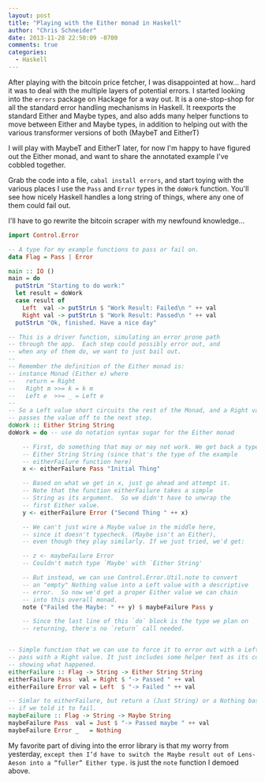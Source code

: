 ```yaml
---
layout: post
title: "Playing with the Either monad in Haskell"
author: "Chris Schneider"
date: 2013-11-28 22:50:09 -0700
comments: true
categories:
  - Haskell
---
```


After playing with the bitcoin price fetcher, I was disappointed at how... hard
it was to deal with the multiple layers of potential errors.  I started looking
into the `errors` package on Hackage for a way out.  It is a one-stop-shop for
all the standard error handling mechanisms in Haskell. It reexports the
standard Either and Maybe types, and also adds many helper functions to move
between Either and Maybe types, in addition to helping out with the various
transformer versions of both (MaybeT and EitherT)

I will play with MaybeT and EitherT later, for now I'm happy to have figured out
the Either monad, and want to share the annotated example I've cobbled together.

Grab the code into a file, `cabal install errors`, and start toying with the
various places I use the `Pass` and `Error` types in the `doWork` function.
You'll see how nicely Haskell handles a long string of things, where any one of
them could fail out.

I'll have to go rewrite the bitcoin scraper with my newfound knowledge...

```haskell
import Control.Error

-- A type for my example functions to pass or fail on.
data Flag = Pass | Error

main :: IO ()
main = do
  putStrLn "Starting to do work:"
  let result = doWork
  case result of
    Left  val -> putStrLn $ "Work Result: Failed\n " ++ val
    Right val -> putStrLn $ "Work Result: Passed\n " ++ val
  putStrLn "Ok, finished. Have a nice day"

-- This is a driver function, simulating an error prone path
-- through the app.  Each step could possibly error out, and
-- when any of them do, we want to just bail out.
--
-- Remember the definition of the Either monad is:
-- instance Monad (Either e) where
--   return = Right
--   Right m >>= k = k m
--   Left e  >>= _ = Left e
--
-- So a Left value short circuits the rest of the Monad, and a Right value
-- passes the value off to the next step.
doWork :: Either String String
doWork = do -- use do notation syntax sugar for the Either monad

    -- First, do something that may or may not work. We get back a type of
    -- Either String String (since that's the type of the example
    -- eitherFailure function here)
    x <- eitherFailure Pass "Initial Thing"

    -- Based on what we get in x, just go ahead and attempt it.
    -- Note that the function eitherFailure takes a simple
    -- String as its argument.  So we didn't have to unwrap the
    -- first Either value.
    y <- eitherFailure Error ("Second Thing " ++ x)

    -- We can't just wire a Maybe value in the middle here,
    -- since it doesn't typecheck. (Maybe isn't an Either),
    -- even though they play similarly. If we just tried, we'd get:

    -- z <- maybeFailure Error
    -- Couldn't match type `Maybe' with `Either String'

    -- But instead, we can use Control.Error.Util.note to convert
    -- an "empty" Nothing value into a Left value with a descriptive
    -- error.  So now we'd get a proper Either value we can chain
    -- into this overall monad.
    note ("Failed the Maybe: " ++ y) $ maybeFailure Pass y

    -- Since the last line of this `do` block is the type we plan on
    -- returning, there's no `return` call needed.


-- Simple function that we can use to force it to error out with a Left, or
-- pass with a Right value. It just includes some helper text as its content,
-- showing what happened.
eitherFailure :: Flag -> String -> Either String String
eitherFailure Pass  val = Right $ "-> Passed " ++ val
eitherFailure Error val = Left  $ "-> Failed " ++ val

-- Simlar to eitherFailure, but return a (Just String) or a Nothing based on
-- if we told it to fail.
maybeFailure :: Flag -> String -> Maybe String
maybeFailure Pass  val = Just $ "-> Passed maybe " ++ val
maybeFailure Error _   = Nothing
```

My favorite part of diving into the error library is that my worry from yesterday,
`except then I’d have to switch the Maybe result out of Lens-Aeson into a “fuller” Either type.` is just the `note` function I demoed above.

